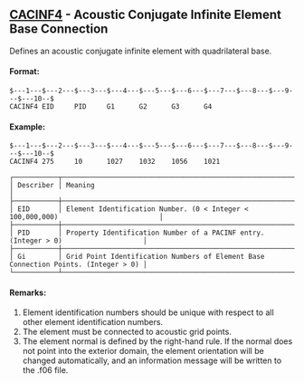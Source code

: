 ## [CACINF4](https://nexus.hexagon.com/documentationcenter/bundle/MSC_Nastran_2022.4/page/Nastran_Combined_Book/qrg/bulkc1/TOC.CACINF4.xhtml) - Acoustic Conjugate Infinite Element Base Connection

Defines an acoustic conjugate infinite element with quadrilateral base.

#### Format:

```nastran
$---1---$---2---$---3---$---4---$---5---$---6---$---7---$---8---$---9---$---10--$
CACINF4 EID     PID     G1      G2      G3      G4                              
```

#### Example:

```nastran
$---1---$---2---$---3---$---4---$---5---$---6---$---7---$---8---$---9---$---10--$
CACINF4 275     10      1027    1032    1056    1021                            
```

```text
┌───────────┬────────────────────────────────────────────────────────────────────────────────────┐
│ Describer │ Meaning                                                                            │
├───────────┼────────────────────────────────────────────────────────────────────────────────────┤
│ EID       │ Element Identification Number. (0 < Integer < 100,000,000)                         │
├───────────┼────────────────────────────────────────────────────────────────────────────────────┤
│ PID       │ Property Identification Number of a PACINF entry. (Integer > 0)                    │
├───────────┼────────────────────────────────────────────────────────────────────────────────────┤
│ Gi        │ Grid Point Identification Numbers of Element Base Connection Points. (Integer > 0) │
└───────────┴────────────────────────────────────────────────────────────────────────────────────┘
```

#### Remarks:

1. Element identification numbers should be unique with respect to all other element identification numbers.
2. The element must be connected to acoustic grid points.
3. The element normal is defined by the right-hand rule. If the normal does not point into the exterior domain, the element orientation will be changed automatically, and an information message will be written to the .f06 file.
